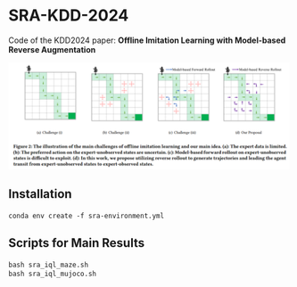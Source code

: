 # SRA-KDD-2024

Code of the KDD2024 paper: **Offline Imitation Learning with Model-based Reverse Augmentation**

![](SRA-framework.png)

## Installation

    conda env create -f sra-environment.yml

## Scripts for Main Results

    bash sra_iql_maze.sh
    bash sra_iql_mujoco.sh

